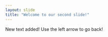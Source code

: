 ```yaml
---
layout: slide
title: "Welcome to our second slide!"
---
```

New text added!
Use the left arrow to go back!
